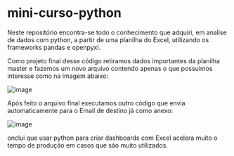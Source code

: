 # mini-curso-python

Neste repositório encontra-se todo o conhecimento que adquiri, em analise de dados com python,
a partir de uma planilha do Excel, utilizando os frameworks pandas e openpyxl.

Como projeto final desse código retiramos dados importantes da planilha master e fazemos um
novo arquivo contendo apenas o que possuímos interesse como na imagem abaixo:

![image](https://github.com/blindcodejm/mini-curso-python/assets/98496122/b2287d27-0b5b-4c16-a6b5-1b5e7473e3ed) 

Após feito o arquivo final executamos outro código que envia automaticamente para o Email de 
destino já como anexo:

![image](https://github.com/blindcodejm/mini-curso-python/assets/98496122/f510d2d7-02dd-43fd-9c43-9cbd9a0bea5c)

onclui que usar python para criar dashboards com Excel acelera muito o tempo de produção em casos que são muito utilizados.


